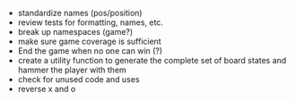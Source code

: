 * standardize names (pos/position)
* review tests for formatting, names, etc.
* break up namespaces (game?)
* make sure game coverage is sufficient
* End the game when no one can win (?)
* create a utility function to generate the complete set of board states and hammer the player with them
* check for unused code and uses
* reverse x and o
